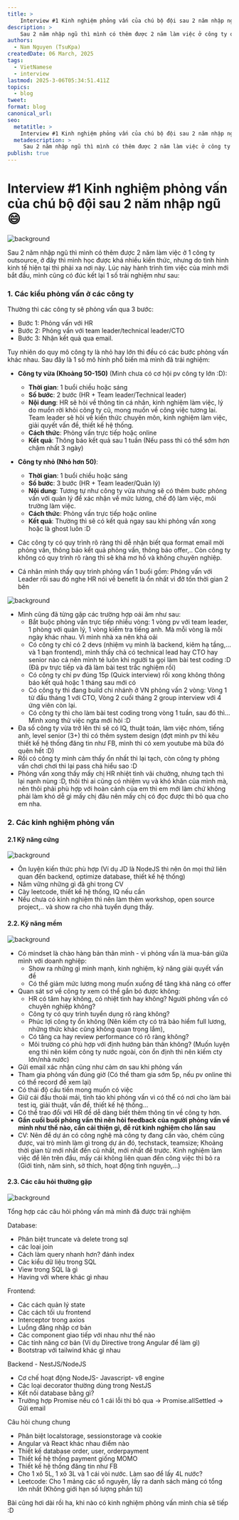 ```yaml
---
title: >
    Interview #1 Kinh nghiệm phỏng vấn của chú bộ đội sau 2 năm nhập ngũ 😄
description: >
    Sau 2 năm nhập ngũ thì mình có thêm được 2 năm làm việc ở công ty outsource, ở đây thì...
authors:
  - Nam Nguyen (TsuKpa)
createdDate: 06 March, 2025
tags:
  - VietNamese
  - interview
lastmod: 2025-3-06T05:34:51.411Z
topics:
  - blog
tweet:
format: blog
canonical_url:
seo:
  metatitle: >
    Interview #1 Kinh nghiệm phỏng vấn của chú bộ đội sau 2 năm nhập ngũ 😄
  metadescription: >
     Sau 2 năm nhập ngũ thì mình có thêm được 2 năm làm việc ở công ty outsource, ở đây thì...
publish: true
---
```


# Interview #1 Kinh nghiệm phỏng vấn của chú bộ đội sau 2 năm nhập ngũ 😄

![background](https://d9akteslg4v3w.cloudfront.net/blog/images/interview-1/1.jpg)

Sau 2 năm nhập ngũ thì mình có thêm được 2 năm làm việc ở 1 công ty outsource, ở đây thì mình học được khá nhiều kiến thức, nhưng do tình hình kinh tế hiện tại thì phải xa nơi này. Lúc này hành trình tìm việc của mình mới bắt đầu, mình cũng có đúc kết lại 1 số trải nghiệm như sau:

### 1. Các kiểu phỏng vấn ở các công ty

Thường thì các công ty sẽ phỏng vấn qua 3 bước:
  - Bước 1: Phỏng vấn với HR
  - Bước 2: Phỏng vấn với team leader/technical leader/CTO
  - Bước 3: Nhận kết quả qua email.

Tuy nhiên do quy mô công ty là nhỏ hay lớn thì đều có các bước phỏng vấn khác nhau. Sau đây là 1 số mô hình phổ biến mà mình đã trải nghiệm:
- **Công ty vừa (Khoảng 50-150)** (Mình chưa có cơ hội pv công ty lớn :D): 
  - **Thời gian**: 1 buổi chiều hoặc sáng
  - **Số bước**: 2 bước (HR + Team leader/Technical leader)
  - **Nội dung**: HR sẽ hỏi về thông tin cá nhân, kinh nghiệm làm việc, lý do muốn rời khỏi công ty cũ, mong muốn về công việc tương lai. Team leader sẽ hỏi về kiến thức chuyên môn, kinh nghiệm làm việc, giải quyết vấn đề, thiết kế hệ thống. 
  - **Cách thức**: Phỏng vấn trực tiếp hoặc online
  - **Kết quả**: Thông báo kết quả sau 1 tuần (Nếu pass thì có thể sớm hơn chậm nhất 3 ngày)
- **Công ty nhỏ (Nhỏ hơn 50)**:
  - **Thời gian**: 1 buổi chiều hoặc sáng
  - **Số bước**: 3 bước (HR + Team leader/Quản lý)
  - **Nội dung**: Tương tự như công ty vừa nhưng sẽ có thêm bước phỏng vấn với quản lý để xác nhận về mức lương, chế độ làm việc, môi trường làm việc.
  - **Cách thức**: Phỏng vấn trực tiếp hoặc online
  - **Kết quả**: Thường thì sẽ có kết quả ngay sau khi phỏng vấn xong hoặc là ghost luôn :D

- Các công ty có quy trình rõ ràng thì dễ nhận biết qua format email mời phỏng vấn, thông báo kết quả phỏng vấn, thông báo offer,.. Còn công ty không có quy trình rõ ràng thì sẽ khá mơ hồ và không chuyên nghiệp.
- Cá nhân mình thấy quy trình phỏng vấn 1 buổi gồm: Phỏng vấn với Leader rồi sau đó nghe HR nói về benefit là ổn nhất vì đỡ tốn thời gian 2 bên

![background](https://d9akteslg4v3w.cloudfront.net/blog/images/interview-1/2.jpeg)

- Mình cũng đã từng gặp các trường hợp oái ăm như sau:
  - Bắt buộc phỏng vấn trực tiếp nhiều vòng: 1 vòng pv với team leader, 1 phòng với quản lý, 1 vòng kiểm tra tiếng anh. Mà mỗi vòng là mỗi ngày khác nhau. Vì mình nhà xa nên khá oải
  - Có công ty chỉ có 2 devs (nhiệm vụ mình là backend, kiêm hạ tầng,... và 1 bạn frontend), mình thấy chả có technical lead hay CTO hay senior nào cả nên mình té luôn khi người ta gọi làm bài test coding :D (Đã pv trực tiếp và đã làm bài test trắc nghiệm rồi)
  - Có công ty chỉ pv đúng 15p (Quick interview) rồi xong không thông báo kết quả hoặc 1 tháng sau mới có
  - Có công ty thì đang build chi nhánh ở VN phỏng vấn 2 vòng: Vòng 1 từ đầu tháng 1 với CTO, Vòng 2 cuối tháng 2 group interview với 4 ứng viên còn lại.
  - Có công ty thì cho làm bài test coding trong vòng 1 tuần, sau đó thì... Mình xong thử việc ngta mới hỏi :D
- Đa số công ty vừa trở lên thì sẽ có IQ, thuật toán, làm việc nhóm, tiếng anh, level senior (3+) thì có thêm system design (đợt mình pv thì kêu thiết kế hệ thống đăng tin như FB, mình thì có xem youtube mà bữa đó quên hết :D)
- Rồi có công ty mình cảm thấy ổn nhất thì lại tạch, còn công ty phỏng vấn chơi chơi thì lại pass chả hiểu sao :D
- Phỏng vấn xong thấy mấy chị HR nhiệt tình vãi chưởng, nhưng tạch thì lại nạnh nùng :D, thôi thì ai cũng có nhiệm vụ và khó khăn của mình mà, nên thôi phải phù hợp với hoàn cảnh của em thì em mới làm chứ không phải làm khó dễ gì mấy chị đâu nên mấy chị có đọc được thì bỏ qua cho em nha.

### 2. Các kinh nghiệm phỏng vấn

#### 2.1 Kỹ năng cứng
![background](https://d9akteslg4v3w.cloudfront.net/blog/images/interview-1/3.jpg)
- Ôn luyện kiến thức phù hợp (Ví dụ JD là NodeJS thì nên ôn mọi thứ liên quan đến backend, optimize database, thiết kế hệ thống)
- Nắm vững những gì đã ghi trong CV
- Cày leetcode, thiết kế hệ thống, IQ nếu cần
- Nếu chưa có kinh nghiệm thì nên làm thêm workshop, open source project,.. và show ra cho nhà tuyển dụng thấy.

#### 2.2. Kỹ năng mềm
![background](https://d9akteslg4v3w.cloudfront.net/blog/images/interview-1/4.jpg)
- Có mindset là chào hàng bản thân mình - vì phỏng vấn là mua-bán giữa mình với doanh nghiệp: 
  - Show ra những gì mình mạnh, kinh nghiệm, kỹ năng giải quyết vấn đề
  - Có thể giảm mức lương mong muốn xuống để tăng khả năng có offer
- Quan sát sơ về công ty xem có thể gắn bó được không:
  - HR có tâm hay không, có nhiệt tình hay không? Người phỏng vấn có chuyên nghiệp không?
  - Công ty có quy trình tuyển dụng rõ ràng không?
  - Phúc lợi công ty ổn không (Nên kiếm cty có trả bảo hiểm full lương, những thức khác cũng không quan trọng lắm), 
  - Có tăng ca hay review performance có rõ ràng không?
  - Môi trường có phù hợp với định hướng bản thân không? (Muốn luyện eng thì nên kiếm công ty nước ngoài, còn ổn định thì nên kiếm cty lớn/nhà nước)
- Gửi email xác nhận cũng như cảm ơn sau khi phỏng vấn
- Tham gia phỏng vấn đúng giờ (Có thể tham gia sớm 5p, nếu pv online thì có thể record để xem lại)
- Có thái độ cầu tiến mong muốn có việc
- Giữ cái đầu thoải mái, tỉnh táo khi phỏng vấn vì có thể có nơi cho làm bài test iq, giải thuật, vấn đề, thiết kế hệ thống...
- Có thể trao đổi với HR để dễ dàng biết thêm thông tin về công ty hơn.
- **Gần cuối buổi phỏng vấn thì nên hỏi feedback của người phỏng vấn về mình như thế nào, cần cải thiện gì, để rút kinh nghiệm cho lần sau**
- CV: Nên để dự án có công nghệ mà công ty đang cần vào, chém cũng được, vai trò mình làm gì trong dự án đó, techstack, teamsize; Khoảng thời gian từ mới nhất đến cũ nhất, mới nhất để trước. Kinh nghiệm làm việc để lên trên đầu, mấy cái không liên quan đến công việc thì bỏ ra (Giới tính, năm sinh, sở thích, hoạt động tình nguyện,...)

#### 2.3. Các câu hỏi thường gặp

![background](https://d9akteslg4v3w.cloudfront.net/blog/images/interview-1/5.jpg)

Tổng hợp các câu hỏi phỏng vấn mà mình đã được trải nghiệm

Database:
- Phân biệt truncate và delete trong sql
- các loại join
- Cách làm query nhanh hơn? đánh index
- Các kiểu dữ liệu trong SQL
- View trong SQL là gì
- Having với where khác gì nhau

Frontend:    
- Các cách quản lý state
- Các cách tối ưu frontend
- Interceptor trong axios
- Luồng đăng nhập cơ bản
- Các component giao tiếp với nhau như thế nào
- Các tính năng cơ bản (Ví dụ Directive trong Angular để làm gì)
- Bootstrap với tailwind khác gì nhau

Backend - NestJS/NodeJS
- Cơ chế hoạt động NodeJS- Javascript- v8 engine
- Các loại decorator thường dùng trong NestJS
- Kết nối database bằng gì?
- Trường hợp Promise nếu có 1 cái lỗi thì bỏ qua -> Promise.allSettled -> Gửi email

Câu hỏi chung chung
- Phân biệt localstorage, sessionstorage và cookie
- Angular và React khác nhau điểm nào
- Thiết kế database order, user, orderpayment
- Thiết kế hệ thống payment giống MOMO
- Thiết kế hệ thống đăng tin như FB
- Cho 1 xô 5L, 1 xô 3L và 1 cái vòi nước. Làm sao để lấy 4L nước?
- Leetcode: Cho 1 mảng các số nguyên, lấy ra danh sách mảng có tổng lớn nhất (Không giới hạn số lượng phần tử)

Bài cũng hơi dài rồi ha, khi nào có kinh nghiệm phỏng vấn mình chia sẽ tiếp :D
